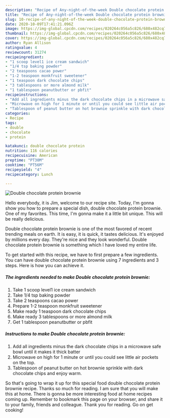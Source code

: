 ```yaml
---
description: "Recipe of Any-night-of-the-week Double chocolate protein brownie"
title: "Recipe of Any-night-of-the-week Double chocolate protein brownie"
slug: 10-recipe-of-any-night-of-the-week-double-chocolate-protein-brownie
date: 2020-10-09T17:41:21.096Z
image: https://img-global.cpcdn.com/recipes/020264c056a5c826/680x482cq70/double-chocolate-protein-brownie-recipe-main-photo.jpg
thumbnail: https://img-global.cpcdn.com/recipes/020264c056a5c826/680x482cq70/double-chocolate-protein-brownie-recipe-main-photo.jpg
cover: https://img-global.cpcdn.com/recipes/020264c056a5c826/680x482cq70/double-chocolate-protein-brownie-recipe-main-photo.jpg
author: Ryan Allison
ratingvalue: 4
reviewcount: 31274
recipeingredient:
- "1 scoop level1 ice cream sandwich"
- "1/4 tsp baking powder"
- "2 teaspoons cacao power"
- "1-2 teaspoon monkfruit sweetener"
- "1 teaspoon dark chocolate chips"
- "3 tablespoons or more almond milk"
- "1 tablespoon peanutbutter or pbfit"
recipeinstructions:
- "Add all ingredients minus the dark chocolate chips in a microwave safe bowl until it makes it thick batter"
- "Microwave on high for 1 minute or until you could see little air pockets on the top."
- "Tablespoon of peanut butter on hot brownie sprinkle with dark chocolate chips and enjoy warm."
categories:
- Recipe
tags:
- double
- chocolate
- protein

katakunci: double chocolate protein 
nutrition: 116 calories
recipecuisine: American
preptime: "PT30M"
cooktime: "PT56M"
recipeyield: "4"
recipecategory: Lunch

---
```



![Double chocolate protein brownie](https://img-global.cpcdn.com/recipes/020264c056a5c826/680x482cq70/double-chocolate-protein-brownie-recipe-main-photo.jpg)

Hello everybody, it is Jim, welcome to our recipe site. Today, I'm gonna show you how to prepare a special dish, double chocolate protein brownie. One of my favorites. This time, I'm gonna make it a little bit unique. This will be really delicious.

Double chocolate protein brownie is one of the most favored of recent trending meals on earth. It is easy, it is quick, it tastes delicious. It's enjoyed by millions every day. They're nice and they look wonderful. Double chocolate protein brownie is something which I have loved my entire life.




To get started with this recipe, we have to first prepare a few ingredients. You can have double chocolate protein brownie using 7 ingredients and 3 steps. Here is how you can achieve it.

<!--inarticleads1-->

##### The ingredients needed to make Double chocolate protein brownie:

1. Take 1 scoop level1 ice cream sandwich
1. Take 1/4 tsp baking powder
1. Take 2 teaspoons cacao power
1. Prepare 1-2 teaspoon monkfruit sweetener
1. Make ready 1 teaspoon dark chocolate chips
1. Make ready 3 tablespoons or more almond milk
1. Get 1 tablespoon peanutbutter or pbfit




<!--inarticleads2-->

##### Instructions to make Double chocolate protein brownie:

1. Add all ingredients minus the dark chocolate chips in a microwave safe bowl until it makes it thick batter
1. Microwave on high for 1 minute or until you could see little air pockets on the top.
1. Tablespoon of peanut butter on hot brownie sprinkle with dark chocolate chips and enjoy warm.




So that's going to wrap it up for this special food double chocolate protein brownie recipe. Thanks so much for reading. I am sure that you will make this at home. There is gonna be more interesting food at home recipes coming up. Remember to bookmark this page on your browser, and share it to your family, friends and colleague. Thank you for reading. Go on get cooking!
